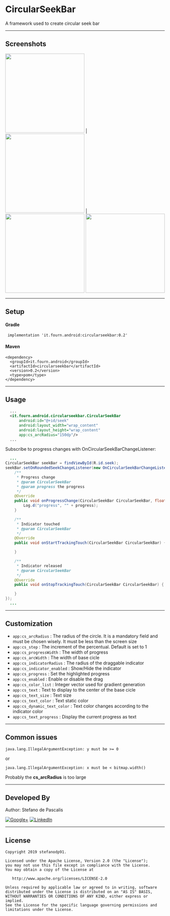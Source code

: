 # CircularSeekBar 

A framework used to create circular seek bar

---

## Screenshots

<img src="https://github.com/stefanodp91/CircularSeekBar/blob/master/screenshots/Screenshot_20190613-121156.png" width="250"> | <img src="https://github.com/stefanodp91/CircularSeekBar/blob/master/screenshots/Screenshot_20190613-121213.png" width="250"> | <img src="https://github.com/stefanodp91/CircularSeekBar/blob/master/screenshots/Screenshot_20190613-121254.png" width="250">
<img src="https://github.com/stefanodp91/CircularSeekBar/blob/master/screenshots/Screenshot_20190613-121521.png" width="250"> 

---

## Setup

#### Gradle

` implementation 'it.fourn.android:circularseekbar:0.2'`

#### Maven
```
<dependency>
  <groupId>it.fourn.android</groupId>
  <artifactId>circularseekbar</artifactId>
  <version>0.2</version>
  <type>pom</type>
</dependency>
```

---

## Usage

```xml
  ...
  <it.fourn.android.circularseekbar.CircularSeekBar
      android:id="@+id/seek"
      android:layout_width="wrap_content"
      android:layout_height="wrap_content"
      app:cs_arcRadius="150dp"/>
  ...
```

Subscribe to progress changes with OnCircularSeekBarChangeListener:

```java
  ...
CircularSeekBar seekBar = findViewById(R.id.seek);
seekBar.setOnRoundedSeekChangeListener(new OnCircularSeekBarChangeListener() {
    /**
     * Progress change
     * @param CircularSeekBar
     * @param progress the progress
     */
    @Override
    public void onProgressChange(CircularSeekBar CircularSeekBar, float progress) {
        Log.d("progress", "" + progress);
    }

    /**
     * Indicator touched
     * @param CircularSeekBar
     */
    @Override
    public void onStartTrackingTouch(CircularSeekBar CircularSeekBar) {

    }

    /**
     * Indicator released
     * @param CircularSeekBar
     */
    @Override
    public void onStopTrackingTouch(CircularSeekBar CircularSeekBar) {

    }
});
  ...
```

---


## Customization 

*  `app:cs_arcRadius`           : The radius of the circle. It is a mandatory field and must be chosen wisely. It must be less than the screen size
*  `app:cs_step`                : The increment of the percentual. Default is set to 1
*  `app:cs_progressWidth`       : The width of progress
*  `app:cs_arcWidth`            : The width of base cicle
*  `app:cs_indicatorRadius`     : The radius of the draggable indicator
*  `app:cs_indicator_enabled`   : Show/Hide the indicator
*  `app:cs_progress`            : Set the highlighted progress
*  `app:cs_enabled`             : Enable or disable the drag
*  `app:cs_color_list`          : Integer vector used for gradient generation
*  `app:cs_text`                : Text to display to the center of the base cicle
*  `app:cs_text_size`           : Text size
*  `app:cs_text_color`          : Text static color
*  `app:cs_dynamic_text_color`  : Text color changes according to the indicator color
*  `app:cs_text_progress`       : Display the current progress as text

---

## Common issues

`java.lang.IllegalArgumentException: y must be >= 0` 

or

`java.lang.IllegalArgumentException: x must be < bitmap.width()`

Probably the  **cs_arcRadius** is too large 


---

## Developed By

Author: Stefano de Pascalis
[](https://it.linkedin.com/in/stefano-de-pascalis-1b51aa6a)

[![Google+](https://upload.wikimedia.org/wikipedia/commons/thumb/4/49/Antu_googleplus.svg/72px-Antu_googleplus.svg.png)](https://plus.google.com/u/1/+StefanoDePascalis)
[![LinkedIn](https://tks.com.au/Images/Home/LinkedIn.png)](https://it.linkedin.com/in/stefano-de-pascalis-1b51aa6a)

---

## License

```
Copyright 2019 stefanodp91.

Licensed under the Apache License, Version 2.0 (the "License");
you may not use this file except in compliance with the License.
You may obtain a copy of the License at

   http://www.apache.org/licenses/LICENSE-2.0

Unless required by applicable law or agreed to in writing, software
distributed under the License is distributed on an "AS IS" BASIS,
WITHOUT WARRANTIES OR CONDITIONS OF ANY KIND, either express or implied.
See the License for the specific language governing permissions and
limitations under the License.
```
